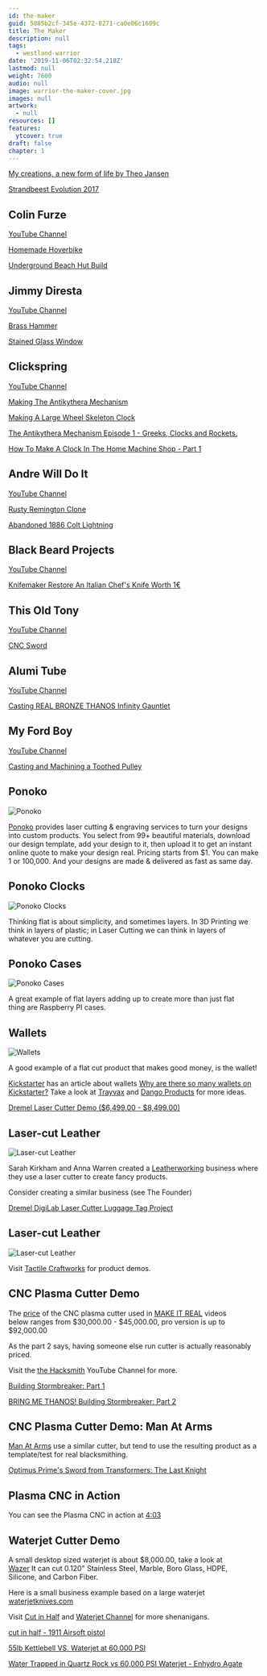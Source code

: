 ```yaml
---
id: the-maker
guid: 5885b2cf-345e-4372-8271-ca0e06c1609c
title: The Maker
description: null
tags:
  - westland-warrior
date: '2019-11-06T02:32:54.218Z'
lastmod: null
weight: 7600
audio: null
image: warrior-the-maker-cover.jpg
images: null
artwork:
  - null
resources: []
features:
  ytcover: true
draft: false
chapter: 1
---
```


[My creations, a new form of life by Theo Jansen](https://www.youtube.com/watch?v=b694exl_oZo "Play Video")

[Strandbeest Evolution 2017](https://www.youtube.com/watch?v=KsqlnGMzMD4 "Play Video")

## Colin Furze

[YouTube Channel](https://www.youtube.com/user/colinfurze)

[Homemade Hoverbike](https://www.youtube.com/watch?v=soxxPyaAT1k "Play Video")

[Underground Beach Hut Build](https://www.youtube.com/watch?v=yox9CKYh7EU "Play Video")

## Jimmy Diresta

[YouTube Channel](https://www.youtube.com/user/jimmydiresta)

[Brass Hammer](https://www.youtube.com/watch?v=M6v2trBW4es "Play Video")

[Stained Glass Window](https://www.youtube.com/watch?v=gwAId02ssYs "Play Video")

## Clickspring

[YouTube Channel](https://www.youtube.com/channel/UCworsKCR-Sx6R6-BnIjS2MA)

[Making The Antikythera Mechanism](https://www.youtube.com/playlist?list=PLZioPDnFPNsHnyxfygxA0to4RXv4_jDU2)

[Making A Large Wheel Skeleton Clock](https://www.youtube.com/playlist?list=PLZioPDnFPNsETq9h35dgQq80Ryx-beOli)

[The Antikythera Mechanism Episode 1 - Greeks, Clocks and Rockets.](https://www.youtube.com/watch?v=ML4tw_UzqZE "Play Video")

[How To Make A Clock In The Home Machine Shop - Part 1](https://www.youtube.com/watch?v=B8Y146v8HxE "Play Video")

## Andre Will Do It

[YouTube Channel](https://www.youtube.com/channel/UCad1pq_FAygE4VaDLJMZ8BA)

[Rusty Remington Clone](https://www.youtube.com/watch?v=py6WEp6pKGE "Play Video")

[Abandoned 1886 Colt Lightning](https://www.youtube.com/watch?v=86356fRR1VY "Play Video")

## Black Beard Projects

[YouTube Channel](https://www.youtube.com/channel/UC8q2GgxOUS_Dzd5KIYeJQIw)

[Knifemaker Restore An Italian Chef's Knife Worth 1€](https://www.youtube.com/watch?v=2RVyE1wlH7E "Play Video")

## This Old Tony

[YouTube Channel](https://www.youtube.com/user/featony)

[CNC Sword](https://www.youtube.com/watch?v=sjn6qeFzQCA "Play Video")

## Alumi Tube

[YouTube Channel](https://www.youtube.com/channel/UCcDpEbrETwvQfJxnpqY6idw)

[Casting REAL BRONZE THANOS Infinity Gauntlet](https://www.youtube.com/watch?v=5g2DxY1Rjag "Play Video")

## My Ford Boy

[YouTube Channel](https://www.youtube.com/user/myfordboy)

[Casting and Machining a Toothed Pulley](https://www.youtube.com/watch?v=5GSHXC6fwq4 "Play Video")

## Ponoko

![Ponoko](files/ponoko.jpg)

[Ponoko](https://www.ponoko.com/) provides laser cutting & engraving services to turn your designs into custom products. You select from 99+ beautiful materials, download our design template, add your design to it, then upload it to get an instant online quote to make your design real. Pricing starts from $1. You can make 1 or 100,000. And your designs are made & delivered as fast as same day.

## Ponoko Clocks

![Ponoko Clocks](files/ponoko-clocks.jpg)

Thinking flat is about simplicity, and sometimes layers. In 3D Printing we\
think in layers of plastic; in Laser Cutting we can think in layers of\
whatever you are cutting.

## Ponoko Cases

![Ponoko Cases](files/ponoko-cases.jpg)

A great example of flat layers adding up to create more than just flat\
thing are Raspberry PI cases.

## Wallets

![Wallets](files/ponoko-wallet.jpg)

A good example of a flat cut product that makes good money, is the wallet!

[Kickstarter](https://www.kickstarter.com) has an article about wallets [Why are there so many wallets on Kickstarter?](https://www.kickstarter.com/stories/wallets) Take a look at [Trayvax](https://www.trayvax.com/) and [Dango Products](https://www.dangoproducts.com/) for more ideas.

[Dremel Laser Cutter Demo ($6,499.00 - $8,499.00)](https://www.youtube.com/watch?v=rt6TqD000-s "Play Video")

## Laser-cut Leather

![Laser-cut Leather](files/leather.png)

Sarah Kirkham and Anna Warren created a [Leatherworking](https://en.wikipedia.org/wiki/Leather_crafting) business where\
they use a laser cutter to create fancy products.

Consider creating a similar business (see The Founder)

[Dremel DigiLab Laser Cutter Luggage Tag Project](https://www.youtube.com/watch?v=sOmhgoD7Z9U "Play Video")

## Laser-cut Leather

![Laser-cut Leather](files/leather2.png)

Visit [Tactile Craftworks](https://tactilecraftworks.com/) for product demos.

## CNC Plasma Cutter Demo

The [price](https://www.maverickcnc.com/pricing-page/) of the CNC plasma cutter used in [MAKE IT REAL](https://www.youtube.com/watch?v=2RVyE1wlH7E) videos\
below ranges from $30,000.00 - $45,000.00, pro version is up to $92,000.00

As the part 2 says, having someone else run cutter is actually reasonably\
priced.

Visit the [the Hacksmith](https://www.youtube.com/channel/UCjgpFI5dU-D1-kh9H1muoxQ) YouTube Channel for more.

[Building Stormbreaker: Part 1](https://www.youtube.com/watch?v=HxX75eYf598 "Play Video")

[BRING ME THANOS! Building Stormbreaker: Part 2](https://www.youtube.com/watch?v=449lCaylrIo "Play Video")

## CNC Plasma Cutter Demo: Man At Arms

[Man At Arms](https://www.youtube.com/playlist?list=PLUUGFk1wE5OFOpfPz3ggXQrCSdQdFEslx) use a similar cutter, but tend to use the resulting product as a template/test for real blacksmithing.

[Optimus Prime's Sword from Transformers: The Last Knight](https://www.youtube.com/watch?v=vef62MzS6as "Play Video")

## Plasma CNC in Action

You can see the Plasma CNC in action at [4:03](https://youtu.be/vef62MzS6as?t=243)

## Waterjet Cutter Demo

A small desktop sized waterjet is about $8,000.00, take a look at\
[Wazer](https://www.wazer.com/) It can cut 0.120" Stainless Steel, Marble, Boro Glass, HDPE,\
Silicone, and Carbon Fiber.

Here is a small business example based on a large waterjet\
[waterjetknives.com](https://waterjetknives.com/)

Visit [Cut in Half](https://www.youtube.com/channel/UCZ9gllpxg63WTW10FcydrHA) and [Waterjet Channel](https://www.youtube.com/channel/UCY2--S73K_Ce6uvmN9UXvlw) for more shenanigans.

[cut in half - 1911 Airsoft pistol](https://www.youtube.com/watch?v=BVL3Y1uJY68 "Play Video")

[55lb Kettlebell VS. Waterjet at 60,000 PSI](https://www.youtube.com/watch?v=o9ZDmsF3mpI "Play Video")

[Water Trapped in Quartz Rock vs 60,000 PSI Waterjet - Enhydro Agate](https://www.youtube.com/watch?v=jn9Od4oP8D0 "Play Video")
